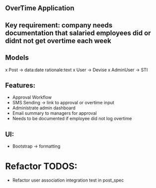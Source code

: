 ## OverTime Application

## Key requirement: company needs documentation that salaried employees did or didnt not get overtime each week

## Models
x Post -> data:date rationale:text
x User -> Devise
x AdminUser -> STI

## Features:
- Approval Workflow
- SMS Sending -> link to approval or overtime input
- Administrate admin dashboard
- Email summary to managers for approval
- Needs to be documented if employee did not log overtime

## UI:
- Bootstrap -> formatting

# Refactor TODOS:
- Refactor user association integration test in post_spec